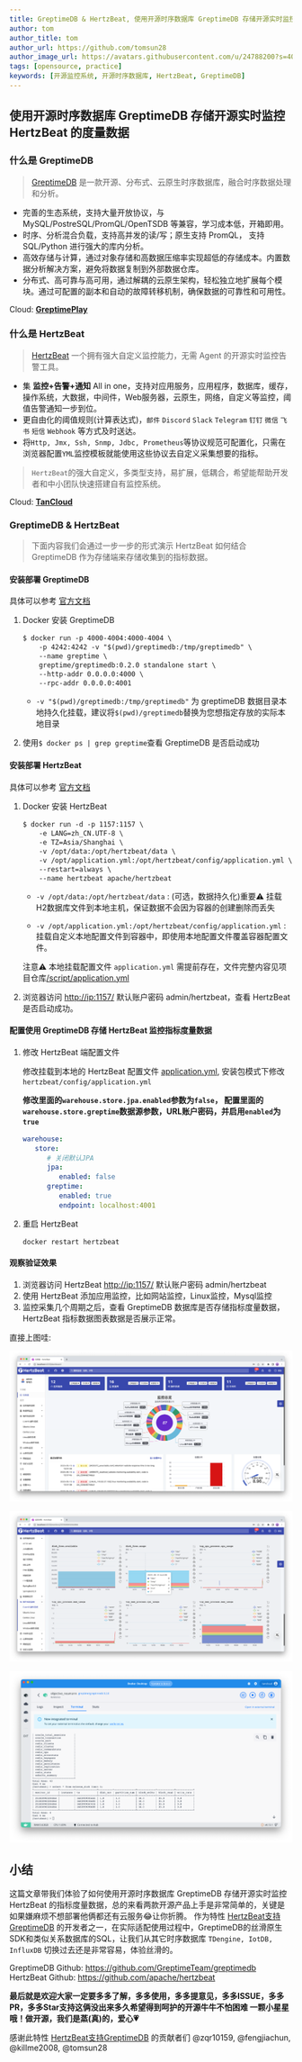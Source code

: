 ```yaml
---
title: GreptimeDB & HertzBeat, 使用开源时序数据库 GreptimeDB 存储开源实时监控 HertzBeat 的度量数据    
author: tom  
author_title: tom   
author_url: https://github.com/tomsun28  
author_image_url: https://avatars.githubusercontent.com/u/24788200?s=400&v=4  
tags: [opensource, practice]
keywords: [开源监控系统, 开源时序数据库, HertzBeat, GreptimeDB]
---
```


## 使用开源时序数据库 GreptimeDB 存储开源实时监控 HertzBeat 的度量数据

### 什么是 GreptimeDB

> [GreptimeDB](https://github.com/GreptimeTeam/greptimedb) 是一款开源、分布式、云原生时序数据库，融合时序数据处理和分析。

- 完善的生态系统，支持大量开放协议，与 MySQL/PostreSQL/PromQL/OpenTSDB 等兼容，学习成本低，开箱即用。
- 时序、分析混合负载，支持高并发的读/写；原生支持 PromQL， 支持 SQL/Python 进行强大的库内分析。
- 高效存储与计算，通过对象存储和高数据压缩率实现超低的存储成本。内置数据分析解决方案，避免将数据复制到外部数据仓库。
- 分布式、高可靠与高可用，通过解耦的云原生架构，轻松独立地扩展每个模块。通过可配置的副本和自动的故障转移机制，确保数据的可靠性和可用性。

Cloud: **[GreptimePlay](https://greptime.com/playground)**

### 什么是 HertzBeat

> [HertzBeat](https://github.com/apache/hertzbeat) 一个拥有强大自定义监控能力，无需 Agent 的开源实时监控告警工具。

- 集 **监控+告警+通知** All in one，支持对应用服务，应用程序，数据库，缓存，操作系统，大数据，中间件，Web服务器，云原生，网络，自定义等监控，阈值告警通知一步到位。
- 更自由化的阈值规则(计算表达式)，`邮件` `Discord` `Slack` `Telegram` `钉钉` `微信` `飞书` `短信` `Webhook` 等方式及时送达。
- 将`Http, Jmx, Ssh, Snmp, Jdbc, Prometheus`等协议规范可配置化，只需在浏览器配置`YML`监控模板就能使用这些协议去自定义采集想要的指标。

> `HertzBeat`的强大自定义，多类型支持，易扩展，低耦合，希望能帮助开发者和中小团队快速搭建自有监控系统。

Cloud: **[TanCloud](https://console.tancloud.cn/)**

### GreptimeDB & HertzBeat

> 下面内容我们会通过一步一步的形式演示 HertzBeat 如何结合 GreptimeDB 作为存储端来存储收集到的指标数据。

#### 安装部署 GreptimeDB

具体可以参考 [官方文档](https://docs.greptime.com/getting-started/overview#docker)

1. Docker 安装 GreptimeDB

    ```shell
    $ docker run -p 4000-4004:4000-4004 \
        -p 4242:4242 -v "$(pwd)/greptimedb:/tmp/greptimedb" \
        --name greptime \
        greptime/greptimedb:0.2.0 standalone start \
        --http-addr 0.0.0.0:4000 \
        --rpc-addr 0.0.0.0:4001
    ```

   - `-v "$(pwd)/greptimedb:/tmp/greptimedb"` 为 greptimeDB 数据目录本地持久化挂载，建议将`$(pwd)/greptimedb`替换为您想指定存放的实际本地目录

2. 使用```$ docker ps | grep greptime```查看 GreptimeDB 是否启动成功

#### 安装部署 HertzBeat

具体可以参考 [官方文档](https://hertzbeat.com/zh-cn/docs/start/docker-deploy)

1. Docker 安装 HertzBeat

    ```shell
    $ docker run -d -p 1157:1157 \
        -e LANG=zh_CN.UTF-8 \
        -e TZ=Asia/Shanghai \
        -v /opt/data:/opt/hertzbeat/data \
        -v /opt/application.yml:/opt/hertzbeat/config/application.yml \
        --restart=always \
        --name hertzbeat apache/hertzbeat
    ```

   - `-v /opt/data:/opt/hertzbeat/data` : (可选，数据持久化)重要⚠️ 挂载H2数据库文件到本地主机，保证数据不会因为容器的创建删除而丢失

   - `-v /opt/application.yml:/opt/hertzbeat/config/application.yml`  : 挂载自定义本地配置文件到容器中，即使用本地配置文件覆盖容器配置文件。

    注意⚠️ 本地挂载配置文件 `application.yml` 需提前存在，文件完整内容见项目仓库[/script/application.yml](https://github.com/apache/hertzbeat/raw/master/script/application.yml)

2. 浏览器访问 <http://ip:1157/> 默认账户密码 admin/hertzbeat，查看 HertzBeat 是否启动成功。

#### 配置使用 GreptimeDB 存储 HertzBeat 监控指标度量数据

1. 修改 HertzBeat 端配置文件

    修改挂载到本地的 HertzBeat 配置文件 [application.yml](https://github.com/apache/hertzbeat/raw/master/script/application.yml), 安装包模式下修改 `hertzbeat/config/application.yml`

    **修改里面的`warehouse.store.jpa.enabled`参数为`false`， 配置里面的`warehouse.store.greptime`数据源参数，URL账户密码，并启用`enabled`为`true`**

    ```yaml
    warehouse:
       store:
          # 关闭默认JPA
          jpa:
             enabled: false
          greptime:
             enabled: true
             endpoint: localhost:4001
    ```

2. 重启 HertzBeat

    ```shell
    docker restart hertzbeat
    ```

#### 观察验证效果

1. 浏览器访问 HertzBeat <http://ip:1157/> 默认账户密码 admin/hertzbeat
2. 使用 HertzBeat 添加应用监控，比如网站监控，Linux监控，Mysql监控
3. 监控采集几个周期之后，查看 GreptimeDB 数据库是否存储指标度量数据，HertzBeat 指标数据图表数据是否展示正常。

直接上图哇:

![1](/img/blog/greptime-1.png)

![1](/img/blog/greptime-2.png)

![1](/img/blog/greptime-3.png)

## 小结

这篇文章带我们体验了如何使用开源时序数据库 GreptimeDB 存储开源实时监控 HertzBeat 的指标度量数据，总的来看两款开源产品上手是非常简单的，关键是如果嫌麻烦不想部署他俩都还有云服务😂让你折腾。
作为特性 [HertzBeat支持GreptimeDB](https://github.com/apache/hertzbeat/pull/834) 的开发者之一，在实际适配使用过程中，GreptimeDB的丝滑原生SDK和类似关系数据库的SQL，让我们从其它时序数据库 `TDengine, IotDB, InfluxDB` 切换过去还是非常容易，体验丝滑的。

GreptimeDB Github: <https://github.com/GreptimeTeam/greptimedb>
HertzBeat Github: <https://github.com/apache/hertzbeat>

**最后就是欢迎大家一定要多多了解，多多使用，多多提意见，多多ISSUE，多多PR，多多Star支持这俩没出来多久希望得到呵护的开源牛牛不怕困难 一颗小星星哦！做开源，我们是蒸(真)的，爱心💗**

感谢此特性 [HertzBeat支持GreptimeDB](https://github.com/apache/hertzbeat/pull/834) 的贡献者们 @zqr10159, @fengjiachun, @killme2008, @tomsun28
